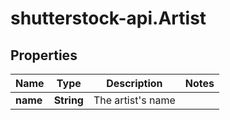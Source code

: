 # shutterstock-api.Artist

## Properties
Name | Type | Description | Notes
------------ | ------------- | ------------- | -------------
**name** | **String** | The artist&#39;s name | 


